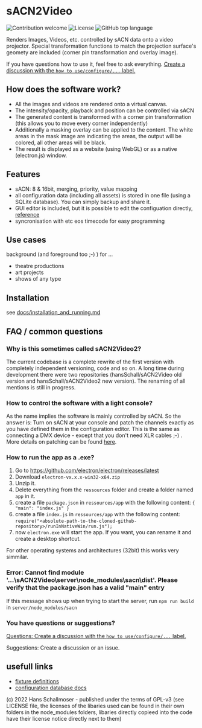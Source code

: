 # sACN2Video

![Contribution welcome](https://img.shields.io/badge/contribution-welcome-green?style=for-the-badge)
![License](https://img.shields.io/github/license/hansschall/sacn2video?style=for-the-badge)
![GitHub top language](https://img.shields.io/github/languages/top/hansSchall/sacn2video?logo=typescript&style=for-the-badge)

Renders Images, Videos, etc. controlled by sACN data onto a video projector.
Special transformation functions to match the projection surface's geomety are included (corner pin
transformation and overlay image).

If you have questions how to use it, feel free to ask everything. [Create a discussion with the
`how to use/configure/...` label.](https://github.com/hansSchall/sACN2Video/discussions/new?category=how-to-use-configure)

## How does the software work?

- All the images and videos are rendered onto a virtual canvas.
- The intensity/opacity, playback and position can be controlled via sACN
- The generated content is transformed with a corner pin transformation (this allows you to move
every corner independently)
- Additionally a masking overlay can be applied to the content. The white areas in the mask image
are indicating the areas, the output will be colored, all other areas will be black.
- The result is displayed as a website (using WebGL) or as a native (electron.js) window.

## Features

- sACN: 8 & 16bit, merging, priority, value mapping
- all configuration data (including all assets) is stored in one file (using a SQLite database).
You can simply backup and share it.
- GUI editor is included, but it is possible to edit the configuation directly, [reference](/docs/config.md)
- syncronisation with etc eos timecode for easy programming

## Use cases

background (and foreground too ;-) ) for ...
- theatre productions
- art projects
- shows of any type

## Installation

see [docs/installation_and_running.md](docs/installation_and_running.md)

## FAQ / common questions

### Why is this sometimes called sACN2Video2?

The current codebase is a complete rewrite of the first version with completely independent
versioning, code and so on. A long time during development there were two repositories
(hansSchall/sACN2Video old version and hansSchall/sACN2Video2 new version). The renaming of
all mentions is still in progress.

### How to control the software with a light console?

As the name implies the software is mainly controlled by sACN. So the answer is: Turn
on sACN at your console and patch the channels exactly as you have defined them in the
configuration editor. This is the same as connecting a DMX device - except that you
don't need XLR cables ;-) . More details on patching can be found [here](/misc/fixture_definition.md).

### How to run the app as a .exe?

1. Go to https://github.com/electron/electron/releases/latest
2. Download `electron-vx.x.x-win32-x64.zip`
3. Unzip it.
4. Delete everything from the `ressources` folder and create a folder named `app` in it.
5. create a file `package.json` in `ressources/app` with the following content: `{ "main": "index.js" }`
6. create a file `index.js` in `ressources/app` with the following content: `require("<absolute-path-to-the-cloned-github-repository>/runInNativeWin/run.js");`
7. now `electron.exe` will start the app. If you want, you can rename it and create a desktop shortcut.

For other operating systems and architectures (32bit) this works very simmilar.

### Error: Cannot find module '...\sACN2Video\server\node_modules\sacn\dist'. Please verify that the package.json has a valid "main" entry

If this message shows up when trying to start the server, run `npm run build` in `server/node_modules/sacn`

### You have questions or suggestions?

[Questions: Create a discussion with the `how to use/configure/...` label.](https://github.com/hansSchall/sACN2Video/discussions/new?category=how-to-use-configure)

Suggestions: Create a discussion or an issue.

## usefull links

- [fixture definitions](/misc/fixture_definition.md)
- [configuration database docs](/docs/config.md)


(c) 2022 Hans Schallmoser - published under the terms of GPL-v3 (see LICENSE file, the
licenses of the libaries used can be found in their own folders in the node_modules folders,
libaries directly copieed into the code have their license notice directly next to them)
